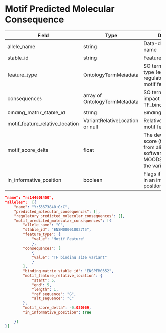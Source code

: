 # Motif Predicted Molecular Consequence

| Field             | Type            | Description
|-------------------|-----------------|---------------------
|allele_name|string|Data-derived allele name
stable_id|string|Feature stable id
|feature_type|OntologyTermMetadata|SO term for feature type (eg. transcript, regulatory feature, motif feature)
|consequences|array of OntologyTermMetadata|SO terms for predicted impact ( eg TF_binding_site_variant)
|binding_matrix_stable_id|string|Binding matrix stable id
|motif_feature_relative_location|VariantRelativeLocation or null|Relative location on motif feature
|motif_score_delta|float|The deviation from the score (that is derived from alignment software (e.g. MOODS)) caused by the variation.
|in_informative_position|boolean|Flags if the variation is in an informative position.

```json
"name": "rs144601450",
"alleles":  [{
    "name": "Y:56673840:G:C",
    "predicted_molecular_consequences": [],
    "regulatory_predicted_molecular_consequences": [],
    "motif_predicted_molecular_consequences": [{
        "allele_name": "C",
        "stable_id": "ENSM00001002745",
        "feature_type": {
            "value": "Motif Feature"
            },
        "consequences": [
            {
            "value": "TF_binding_site_variant"
            }
        ],
        "binding_matrix_stable_id": "ENSPFM0352",
        "motif_feature_relative_location": {
            "start": 5,
            "end": 5,
            "length": 1,
            "ref_sequence": "G",   
            "alt_sequence": "C"
        },
        "motif_score_delta": -0.080969,
        "in_informative_position": true
                          
    }]
}]
```